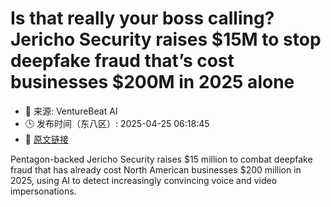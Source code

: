 # Is that really your boss calling? Jericho Security raises $15M to stop deepfake fraud that’s cost businesses $200M in 2025 alone
- 📅 来源: VentureBeat AI
- 🕒 发布时间（东八区）: 2025-04-25 06:18:45
- 🔗 [原文链接](https://venturebeat.com/ai/is-that-really-your-boss-calling-jericho-security-raises-15m-to-stop-deepfake-fraud-thats-cost-businesses-200m-in-2025-alone/)

Pentagon-backed Jericho Security raises $15 million to combat deepfake fraud that has already cost North American businesses $200 million in 2025, using AI to detect increasingly convincing voice and video impersonations.